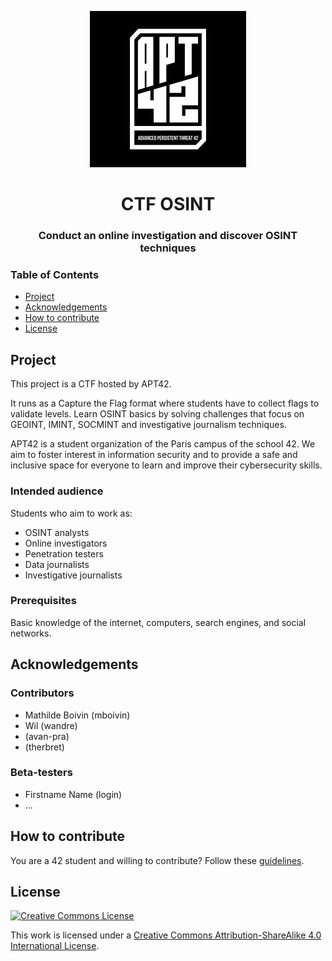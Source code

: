 <p align="center">
  <img src="assets/apt42_logo.png" alt="APT42 logo" width="250" />
</p>

<h1 align="center">
  CTF OSINT
</h1>
<h3 align="center">
  Conduct an online investigation and discover OSINT techniques
</h3>

### Table of Contents

- [Project](#project)
- [Acknowledgements](#acknowledgements)
- [How to contribute](#how-to-contribute)
- [License](#license)

## Project

This project is a CTF hosted by APT42.

It runs as a Capture the Flag format where students have to collect flags to validate levels. Learn OSINT basics by solving challenges that focus on GEOINT, IMINT, SOCMINT and investigative journalism techniques.

APT42 is a student organization of the Paris campus of the school 42. We aim to foster interest in information security and to provide a safe and inclusive space for everyone to learn and improve their cybersecurity skills.

### Intended audience

Students who aim to work as:

- OSINT analysts
- Online investigators
- Penetration testers
- Data journalists
- Investigative journalists

### Prerequisites

Basic knowledge of the internet, computers, search engines, and social networks.

## Acknowledgements

### Contributors

* Mathilde Boivin (mboivin)
* Wil (wandre)
* (avan-pra)
* (therbret)

### Beta-testers

* Firstname Name (login)
* ...

## How to contribute

You are a 42 student and willing to contribute? Follow these [guidelines](CONTRIBUTING.md).

## License

<a rel="license" href="http://creativecommons.org/licenses/by-nc/4.0/"><img alt="Creative Commons License" style="border-width:0" src="https://i.creativecommons.org/l/by-nc/4.0/88x31.png" /></a>

This work is licensed under a
[Creative Commons Attribution-ShareAlike 4.0 International License](http://creativecommons.org/licenses/by-nc/4.0/).
